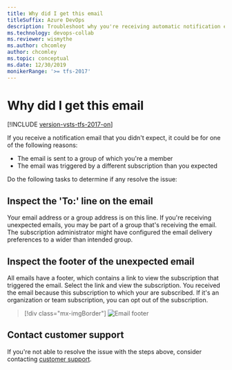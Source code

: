 ```yaml
---
title: Why did I get this email
titleSuffix: Azure DevOps 
description: Troubleshoot why you're receiving automatic notification emails from Azure DevOps or Team Foundation Server (TFS)
ms.technology: devops-collab
ms.reviewer: wismythe
ms.author: chcomley 
author: chcomley
ms.topic: conceptual
ms.date: 12/30/2019  
monikerRange: '>= tfs-2017'
---
```


# Why did I get this email

[!INCLUDE [version-vsts-tfs-2017-on](../includes/version-tfs-2017-through-vsts.md)]

If you receive a notification email that you didn't expect, it could be for one of the following reasons:

* The email is sent to a group of which you're a member
* The email was triggered by a different subscription than you expected

Do the following tasks to determine if any resolve the issue:

## Inspect the 'To:' line on the email

Your email address or a group address is on this line. If you're receiving unexpected emails, you may be part of a group that's receiving the email. The subscription administrator might have configured the email delivery preferences to a wider than intended group.

## Inspect the footer of the unexpected email

All emails have a footer, which contains a link to view the subscription that triggered the email. Select the link and view the subscription. You received the email because this subscription to which your are subscribed. If it's an organization or team subscription, you can opt out of the subscription.

> [!div class="mx-imgBorder"]
> ![Email footer](media/email-footer-view.png)

## Contact customer support

If you're not able to resolve the issue with the steps above, consider contacting [customer support](troubleshoot-contact-support.md).

